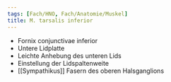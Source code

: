 ```yaml
---
tags: [Fach/HNO, Fach/Anatomie/Muskel]
title: M. tarsalis inferior
---
```

*   Fornix conjunctivae inferior
*   Untere Lidplatte
*   Leichte Anhebung des unteren Lids
*   Einstellung der Lidspaltenweite
*   [[Sympathikus]] Fasern des oberen Halsganglions